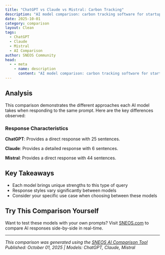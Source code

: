 ```yaml
---
title: "ChatGPT vs Claude vs Mistral: Carbon Tracking"
description: "AI model comparison: carbon tracking software for startups..."
date: 2025-10-01
category: comparison
layout: Clean
tags:
  - ChatGPT
  - Claude
  - Mistral
  - AI Comparison
author: SNEOS Community
head:
  - - meta
    - name: description
      content: "AI model comparison: carbon tracking software for startups..."
---
```


<ChatComparison
  title="ChatGPT vs Claude vs Mistral: Carbon Tracking"
  prompt="carbon tracking software for startups"
  :responses='{
    "ChatGPT": "Here are some carbon tracking software options that are well-suited for startups:\n\n1. **Sweep**  \n   - Designed specifically for SMEs and startups.  \n   - User-friendly interface for tracking carbon emissions across scope 1, 2, and 3.  \n   - Provides actionable insights and helps with setting and monitoring reduction targets.\n\n2. **Plan A**  \n   - Focuses on measuring and reducing carbon footprint.  \n   - Offers tools for data collection, analytics, and reporting.  \n   - Integrates with existing business tools to streamline workflows.\n\n3. **Persefoni**  \n   - Enterprise-grade carbon accounting platform that offers scalable pricing and solutions for startups.  \n   - Enables real-time carbon footprint tracking and reporting according to major standards (GHG Protocol, CDP).  \n   - User-friendly dashboard and sustainability reporting tools.\n\n4. **Emitwise**  \n   - Automates carbon data collection from multiple sources.  \n   - Provides actionable insights tailored to startups and SMEs aiming to reduce carbon footprint.  \n   - Helps with compliance and ESG reporting.\n\n5. **Greenly**  \n   - Carbon tracking and offsetting platform particularly suitable for startups.  \n   - Provides automatic data imports from accounting software.  \n   - Simplifies carbon reporting and offers suggestions for reduction.\n\n6. **Footprint**  \n   - A straightforward tool aimed at startups to measure and manage emissions.  \n   - Simple onboarding and easy integration.\n\n**Things to consider when choosing:**  \n- Pricing and scalability  \n- Ease of use and integration with existing tools  \n- Scope of emissions covered (Scope 1, 2, and/or 3)  \n- Reporting standards compliance (GHG Protocol, CDP, etc.)  \n- Additional features like offsetting, sustainability strategy recommendations\n\nIf you want, I can help you compare a few platforms or find options tailored to your specific industry and budget.",
    "Claude": "Here are some carbon tracking software options well-suited for startups:\n\n## **Budget-Friendly Options**\n\n**Sweep**\n- Designed specifically for SMEs and startups\n- Automated data collection and reporting\n- Affordable pricing with transparent tiers\n- EU-focused but expanding globally\n\n**Carbonfund.org Calculator**\n- Free basic carbon calculator\n- Good starting point for initial assessments\n- Limited features but zero cost\n\n## **Mid-Range Solutions**\n\n**Greenly**\n- User-friendly interface\n- Automated bank transaction analysis\n- Reasonable pricing for growing companies\n- Strong customer support\n\n**Plan A**\n- Comprehensive carbon accounting\n- Good for startups planning to scale\n- Includes reduction planning tools\n- European focus with global capabilities\n\n**Normative**\n- AI-powered carbon accounting\n- Automated data processing\n- Scales well with company growth\n- Strong analytics and reporting\n\n## **Key Features to Look For**\n- **Automated data collection** (reduces manual work)\n- **Bank transaction analysis** (captures business travel, purchases)\n- **Scalable pricing** (grows with your company)\n- **Simple onboarding** (quick setup)\n- **Compliance reporting** (for future regulations)\n\n## **Questions to Consider**\n- What\u0027s your current team size and budget?\n- Do you need industry-specific tracking?\n- Are you planning to pursue carbon certifications?\n- Do you need integration with existing tools?\n\nWould you like me to dive deeper into any of these options or help you evaluate based on your specific needs?",
    "Mistral": "Carbon tracking software is essential for startups aiming to monitor and reduce their carbon footprint. These tools help in measuring, reporting, and managing greenhouse gas emissions, which is crucial for sustainability goals and regulatory compliance. Here are some popular carbon tracking software options suitable for startups:\n\n1. **Watershed**:\n   - **Features**: Comprehensive carbon accounting, emission reduction strategies, and reporting tools.\n   - **Benefits**: User-friendly interface, scalable solutions, and integration with various data sources.\n   - **Use Case**: Ideal for startups looking for a robust, all-in-one solution.\n\n2. **Sphera**:\n   - **Features**: Environmental, health, safety, and sustainability (EHS\u0026S) management, carbon footprint tracking, and compliance reporting.\n   - **Benefits**: Customizable dashboards, real-time data analytics, and regulatory compliance tools.\n   - **Use Case**: Suitable for startups needing a comprehensive EHS\u0026S management system.\n\n3. **CarbonChain**:\n   - **Features**: Carbon accounting for supply chains, emission tracking, and sustainability reporting.\n   - **Benefits**: Focus on supply chain emissions, detailed analytics, and reporting tools.\n   - **Use Case**: Best for startups with complex supply chains.\n\n4. **Salesforce Sustainability Cloud**:\n   - **Features**: Carbon accounting, sustainability reporting, and integration with Salesforce CRM.\n   - **Benefits**: Seamless integration with Salesforce ecosystem, customizable reports, and dashboards.\n   - **Use Case**: Perfect for startups already using Salesforce.\n\n5. **Carbon Analytics**:\n   - **Features**: Carbon footprint tracking, emission reduction strategies, and reporting tools.\n   - **Benefits**: Easy to use, scalable, and provides actionable insights.\n   - **Use Case**: Good for startups looking for a straightforward, cost-effective solution.\n\n6. **EcoAct**:\n   - **Features**: Carbon footprint measurement, sustainability strategy development, and reporting.\n   - **Benefits**: Expert consulting services, customizable solutions, and comprehensive reporting.\n   - **Use Case**: Ideal for startups needing both software and consulting services.\n\n7. **ClearTrace**:\n   - **Features**: Carbon footprint tracking, emission reduction strategies, and reporting tools.\n   - **Benefits**: User-friendly, scalable, and provides actionable insights.\n   - **Use Case**: Suitable for startups looking for a simple yet effective carbon tracking solution.\n\n8. **CarbonCloud**:\n   - **Features**: Carbon footprint tracking for food and beverage industry, emission reduction strategies, and reporting tools.\n   - **Benefits**: Industry-specific solutions, detailed analytics, and reporting tools.\n   - **Use Case**: Best for startups in the food and beverage sector.\n\n9. **Carbon Trust**:\n   - **Features**: Carbon footprint measurement, sustainability strategy development, and reporting.\n   - **Benefits**: Expert consulting services, customizable solutions, and comprehensive reporting.\n   - **Use Case**: Ideal for startups needing both software and consulting services.\n\n10. **SustainLife**:\n    - **Features**: Carbon footprint tracking, emission reduction strategies, and reporting tools.\n    - **Benefits**: User-friendly, scalable, and provides actionable insights.\n    - **Use Case**: Suitable for startups looking for a simple yet effective carbon tracking solution.\n\nWhen choosing carbon tracking software, consider factors such as ease of use, scalability, integration capabilities, and cost. Additionally, ensure the software aligns with your startup\u0027s specific needs and sustainability goals."
  }'
  published-date="15:36"
/>

## Analysis

This comparison demonstrates the different approaches each AI model takes when responding to the same prompt. Here are the key differences observed:

### Response Characteristics

**ChatGPT**: Provides a direct response with 25 sentences. 

**Claude**: Provides a detailed response with 6 sentences. 

**Mistral**: Provides a direct response with 44 sentences. 

## Key Takeaways

- Each model brings unique strengths to this type of query
- Response styles vary significantly between models
- Consider your specific use case when choosing between these models

## Try This Comparison Yourself

Want to test these models with your own prompts? Visit [SNEOS.com](https://sneos.com) to compare AI responses side-by-side in real-time.

---

*This comparison was generated using the [SNEOS AI Comparison Tool](https://sneos.com)*
*Published: October 01, 2025 | Models: ChatGPT, Claude, Mistral*
